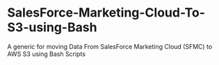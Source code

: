 # SalesForce-Marketing-Cloud-To-S3-using-Bash
A generic for moving Data From SalesForce Marketing Cloud (SFMC) to AWS S3 using Bash Scripts
